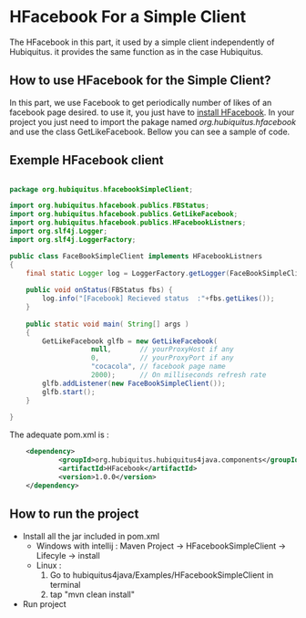 # HFacebook For a Simple Client 

The HFacebook in this part, it used by a simple client independently of Hubiquitus. it provides the same function as in the case Hubiquitus.

## How to use HFacebook  for the Simple Client? 

In this part, we use Facebook to get periodically number of likes of an facebook page desired. to use it, you just have to [install HFacebook](https://github.com/hubiquitus/hubiquitus4java/blob/master/doc/installation_HFacebook.md). In your project you just need to import the pakage named _org.hubiquitus.hfacebook_ and use the class GetLikeFacebook. 
Bellow you can see a sample of code. 

## Exemple HFacebook client 

```java

package org.hubiquitus.hfacebookSimpleClient;

import org.hubiquitus.hfacebook.publics.FBStatus;
import org.hubiquitus.hfacebook.publics.GetLikeFacebook;
import org.hubiquitus.hfacebook.publics.HFacebookListners;
import org.slf4j.Logger;
import org.slf4j.LoggerFactory;

public class FaceBookSimpleClient implements HFacebookListners
{
	final static Logger log = LoggerFactory.getLogger(FaceBookSimpleClient.class);
	
    public void onStatus(FBStatus fbs) {
    	log.info("[Facebook] Recieved status  :"+fbs.getLikes());
	}
    
	public static void main( String[] args )
    {		
		GetLikeFacebook glfb = new GetLikeFacebook(
					null, 		// yourProxyHost if any
					0,			// yourProxyPort if any
					"cocacola",	// facebook page name
					2000);		// On milliseconds refresh rate
		glfb.addListener(new FaceBookSimpleClient());
		glfb.start();
    }
	
}
```

The adequate pom.xml is :

```xml
	<dependency>
			<groupId>org.hubiquitus.hubiquitus4java.components</groupId>
			<artifactId>HFacebook</artifactId>
			<version>1.0.0</version>
	</dependency>
```

## How to run the project

  * Install all the jar included in pom.xml
     - Windows with intellij : Maven Project -> HFacebookSimpleClient -> Lifecyle -> install
     - Linux : 
     	1. Go to hubiquitus4java/Examples/HFacebookSimpleClient in terminal
     	2. tap "mvn clean install"
  * Run project
